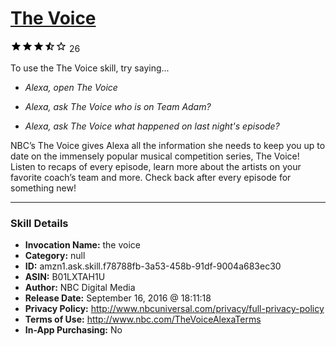 # [The Voice](http://alexa.amazon.com/#skills/amzn1.ask.skill.f78788fb-3a53-458b-91df-9004a683ec30)
![3.2 stars](../../images/ic_star_black_18dp_1x.png)![3.2 stars](../../images/ic_star_black_18dp_1x.png)![3.2 stars](../../images/ic_star_black_18dp_1x.png)![3.2 stars](../../images/ic_star_half_black_18dp_1x.png)![3.2 stars](../../images/ic_star_border_black_18dp_1x.png) 26

To use the The Voice skill, try saying...

* *Alexa, open The Voice*

* *Alexa, ask The Voice who is on Team Adam?*

* *Alexa, ask The Voice what happened on last night's episode?*

NBC’s The Voice gives Alexa all the information she needs to keep you up to date on the immensely popular musical competition series, The Voice! Listen to recaps of every episode, learn more about the artists on your favorite coach’s team and more. Check back after every episode for something new!

***

### Skill Details

* **Invocation Name:** the voice
* **Category:** null
* **ID:** amzn1.ask.skill.f78788fb-3a53-458b-91df-9004a683ec30
* **ASIN:** B01LXTAH1U
* **Author:** NBC Digital Media
* **Release Date:** September 16, 2016 @ 18:11:18
* **Privacy Policy:** http://www.nbcuniversal.com/privacy/full-privacy-policy
* **Terms of Use:** http://www.nbc.com/TheVoiceAlexaTerms
* **In-App Purchasing:** No
